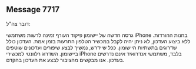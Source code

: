 ## Message 7717

דובר צה"ל:

גרסה חדשה של יישומון פיקוד העורף זמינה לרשות משתמשי iPhone בחנות ההורדות. ללא ביצוע העדכון, לא ניתן יהיה לקבל במכשיר הטלפון התרעות בזמן אמת. העדכון כולל שדרוגים בתשתיות היישומון. ככל שיידרש, נמשיך לבצע שיפורים ועדכונים שוטפים ביישומון. השדרוג רלוונטי למכשירי iPhone בלבד, משתמשי אנדרואיד אינם נדרשים בעדכון.
אנו מבקשים מהציבור לבצע את העדכון בהקדם.

